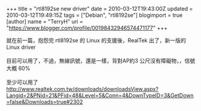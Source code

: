 +++
title = "rtl8192se  new driver"
date = 2010-03-12T19:43:00Z
updated = 2010-03-12T19:49:15Z
tags = ["Debian", "rtl8192se"]
blogimport = true 
[author]
	name = "TerryH"
	uri = "https://www.blogger.com/profile/00198432946574471177"
+++

就在前一篇，抱怨完 rtl8192se 的 Linux 的支援後，RealTek 出了，新一版的 Linux driver<br /><br />目前可以用了，不過，無線訊號，還是一樣，背對AP約3 公尺沒有障礙物，，信號大概 60%<br /><br />至少可以用了<br /><a href="http://www.realtek.com.tw/downloads/downloadsView.aspx?Langid=2&PNid=21&PFid=48&Level=5&Conn=4&DownTypeID=3&GetDown=false&Downloads=true#2302">http://www.realtek.com.tw/downloads/downloadsView.aspx?Langid=2&PNid=21&PFid=48&Level=5&Conn=4&DownTypeID=3&GetDown=false&Downloads=true#2302</a>

